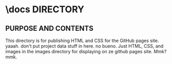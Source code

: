 # \docs DIRECTORY 

## PURPOSE AND CONTENTS

This directory is for publishing HTML and CSS for the GitHub pages site. yaaah. don't put project data stuff in here. no bueno. Just HTML, CSS, and images in the images directory for displaying on ze github pages site. Mmk? mmk.

